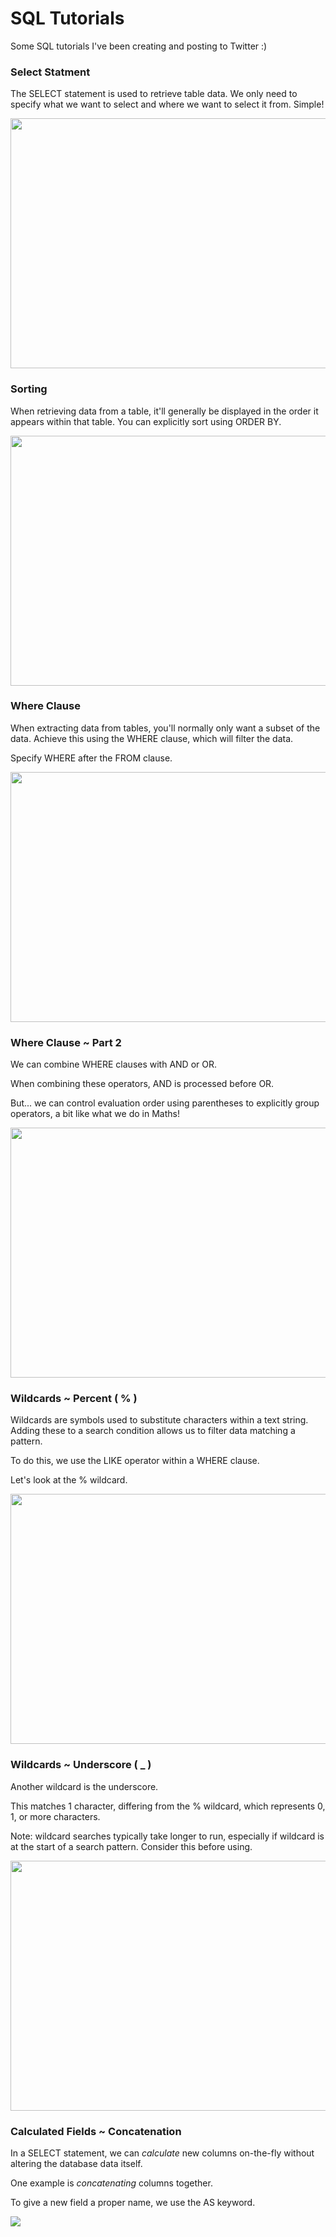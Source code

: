 # SQL Tutorials

Some SQL tutorials I've been creating and posting to Twitter :)

### Select Statment

The SELECT statement is used to retrieve table data. We only need to specify what we want to select and where we want to select it from. Simple!

<img src="https://github.com/ABZ-Aaron/SQL-Tutorials/blob/master/Select.png" width="600" height="400">

### Sorting 

When retrieving data from a table, it'll generally be displayed in the order it appears within that table. You can explicitly sort using ORDER BY.

<img src="https://github.com/ABZ-Aaron/SQL-Tutorials/blob/master/Sort.png" width="600" height="400">

### Where Clause

When extracting data from tables, you'll normally only want a subset of the data. Achieve this using the WHERE clause, which will filter the data.

Specify WHERE after the FROM clause.

<img src="https://github.com/ABZ-Aaron/SQL-Tutorials/blob/master/Where.png" width="600" height="400">

### Where Clause ~ Part 2

We can combine WHERE clauses with AND or OR.

When combining these operators, AND is processed before OR. 

But... we can control evaluation order using parentheses to explicitly group operators, a bit like what we do in Maths!

<img src="https://github.com/ABZ-Aaron/SQL-Tutorials/blob/master/Where2.png" width="600" height="400">

### Wildcards ~ Percent ( % )

Wildcards are symbols used to substitute characters within a text string. Adding these to a search condition allows us to filter data matching a pattern. 
 
To do this, we use the LIKE operator within a WHERE clause.

Let's look at the % wildcard.

<img src="https://github.com/ABZ-Aaron/SQL-Tutorials/blob/master/WC-Percent.png" width="600" height="400">

### Wildcards ~ Underscore ( _ )

Another wildcard is the underscore.

This matches 1 character, differing from the % wildcard, which represents 0, 1, or more characters.

Note: wildcard searches typically take longer to run, especially if wildcard is at the start of a search pattern. Consider this before using.

<img src="https://github.com/ABZ-Aaron/SQL-Tutorials/blob/master/WP-Underscore.png" width="600" height="400">

### Calculated Fields ~ Concatenation

In a SELECT statement, we can *calculate* new columns on-the-fly without altering the database data itself.

One example is *concatenating* columns together.

To give a new field a proper name, we use the AS keyword.

<img src="https://github.com/ABZ-Aaron/SQL-Tutorials/blob/master/Concat.png">

